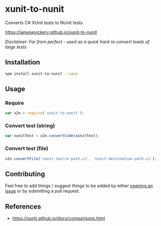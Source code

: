 # xunit-to-nunit

Converts C# XUnit tests to NUnit tests.

https://jamesevickery.github.io/xunit-to-nunit

_Disclaimer: Far from perfect - used as a quick hack to convert loads of large tests_

## Installation

```bash
npm install xunit-to-nunit --save
```

## Usage

### Require

```javascript
var x2n = require('xunit-to-nunit');
```

### Convert test (string)

```javascript
var nunitTest = x2n.convertCode(xunitTest);
```

### Convert test (file)

```javascript
x2n.convertFile('xunit-source-path.cs', 'nunit-destination-path.cs');
```

## Contributing

Feel free to add things / suggest things to be added by either [opening an issue](https://github.com/jamesevickery/xunit-to-nunit/issues) or by submitting a pull request.

## References

- https://xunit.github.io/docs/comparisons.html

